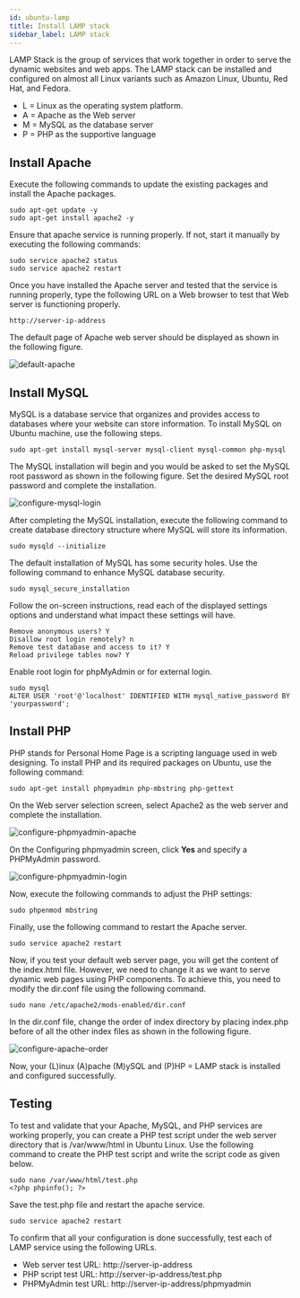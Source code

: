```yaml
---
id: ubuntu-lamp
title: Install LAMP stack
sidebar_label: LAMP stack
---
```


LAMP Stack is the group of services that work together in order to serve the dynamic websites and web apps. The LAMP stack can be installed and configured on almost all Linux variants such as Amazon Linux, Ubuntu, Red Hat, and Fedora.

- L = Linux as the operating system platform.
- A = Apache as the Web server
- M = MySQL as the database server
- P = PHP as the supportive language

## Install Apache

Execute the following commands to update the existing packages and install the Apache packages.

```shell
sudo apt-get update -y
sudo apt-get install apache2 -y
```

Ensure that apache service is running properly. If not, start it manually by executing the following commands:

```shell
sudo service apache2 status
sudo service apache2 restart
```

Once you have installed the Apache server and tested that the service is running properly, type the following URL on a Web browser to test that Web server is functioning properly.

`http://server-ip-address`

The default page of Apache web server should be displayed as shown in the following figure.

![default-apache](https://assets.digitalocean.com/articles/lamp_1404/default_apache.png)

## Install MySQL

MySQL is a database service that organizes and provides access to databases where your website can store information. To install MySQL on Ubuntu machine, use the following steps.

```shell
sudo apt-get install mysql-server mysql-client mysql-common php-mysql
```

The MySQL installation will begin and you would be asked to set the MySQL root password as shown in the following figure. Set the desired MySQL root password and complete the installation.

![configure-mysql-login](https://i1.wp.com/protechgurus.com/wp-content/uploads/2017/05/word-image-2.png?w=562&ssl=1)

After completing the MySQL installation, execute the following command to create database directory structure where MySQL will store its information.

```shell
sudo mysqld --initialize
```

The default installation of MySQL has some security holes. Use the following command to enhance MySQL database security.

```shell
sudo mysql_secure_installation
```

Follow the on-screen instructions, read each of the displayed settings options and understand what impact these settings will have.

```shell
Remove anonymous users? Y
Disallow root login remotely? n
Remove test database and access to it? Y
Reload privilege tables now? Y
```

Enable root login for phpMyAdmin or for external login.

```
sudo mysql
ALTER USER 'root'@'localhost' IDENTIFIED WITH mysql_native_password BY 'yourpassword';
```

## Install PHP

PHP stands for Personal Home Page is a scripting language used in web designing. To install PHP and its required packages on Ubuntu, use the following command:

```
sudo apt-get install phpmyadmin php-mbstring php-gettext
```

On the Web server selection screen, select Apache2 as the web server and complete the installation.

![configure-phpmyadmin-apache](https://i1.wp.com/protechgurus.com/wp-content/uploads/2017/05/word-image-4.png?w=569&ssl=1)

On the Configuring phpmyadmin screen, click **Yes** and specify a PHPMyAdmin password.

![configure-phpmyadmin-login](https://i2.wp.com/protechgurus.com/wp-content/uploads/2017/05/word-image-5.png?w=590&ssl=1)

Now, execute the following commands to adjust the PHP settings:

```shell
sudo phpenmod mbstring
```

Finally, use the following command to restart the Apache server.

```shell
sudo service apache2 restart
```

Now, if you test your default web server page, you will get the content of the index.html file. However, we need to change it as we want to serve dynamic web pages using PHP components. To achieve this, you need to modify the dir.conf file using the following command.

```shell
sudo nano /etc/apache2/mods-enabled/dir.conf
```

In the dir.conf file, change the order of index directory by placing index.php before of all the other index files as shown in the following figure.

![configure-apache-order](https://i0.wp.com/protechgurus.com/wp-content/uploads/2017/05/word-image-6.png?w=618&ssl=1)

Now, your (L)inux (A)pache (M)ySQL and (P)HP = LAMP stack is installed and configured successfully.

## Testing

To test and validate that your Apache, MySQL, and PHP services are working properly, you can create a PHP test script under the web server directory that is /var/www/html in Ubuntu Linux. Use the following command to create the PHP test script and write the script code as given below.

```shell
sudo nano /var/www/html/test.php
<?php phpinfo(); ?>
```

Save the test.php file and restart the apache service.

```shell
sudo service apache2 restart
```

To confirm that all your configuration is done successfully, test each of LAMP service using the following URLs.

- Web server test URL: http://server-ip-address
- PHP script test URL: http://server-ip-address/test.php
- PHPMyAdmin test URL: http://server-ip-address/phpmyadmin